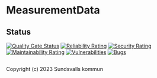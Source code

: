 # MeasurementData

## Status

[![Quality Gate Status](https://sonarcloud.io/api/project_badges/measure?project=Sundsvallskommun_api-service-measurement-data&metric=alert_status)](https://sonarcloud.io/summary/overall?id=Sundsvallskommun_api-service-measurement-data)
[![Reliability Rating](https://sonarcloud.io/api/project_badges/measure?project=Sundsvallskommun_api-service-measurement-data&metric=reliability_rating)](https://sonarcloud.io/summary/overall?id=Sundsvallskommun_api-service-measurement-data)
[![Security Rating](https://sonarcloud.io/api/project_badges/measure?project=Sundsvallskommun_api-service-measurement-data&metric=security_rating)](https://sonarcloud.io/summary/overall?id=Sundsvallskommun_api-service-measurement-data)
[![Maintainability Rating](https://sonarcloud.io/api/project_badges/measure?project=Sundsvallskommun_api-service-measurement-data&metric=sqale_rating)](https://sonarcloud.io/summary/overall?id=Sundsvallskommun_api-service-measurement-data)
[![Vulnerabilities](https://sonarcloud.io/api/project_badges/measure?project=Sundsvallskommun_api-service-measurement-data&metric=vulnerabilities)](https://sonarcloud.io/summary/overall?id=Sundsvallskommun_api-service-measurement-data)
[![Bugs](https://sonarcloud.io/api/project_badges/measure?project=Sundsvallskommun_api-service-measurement-data&metric=bugs)](https://sonarcloud.io/summary/overall?id=Sundsvallskommun_api-service-measurement-data)


## 
Copyright (c) 2023 Sundsvalls kommun
